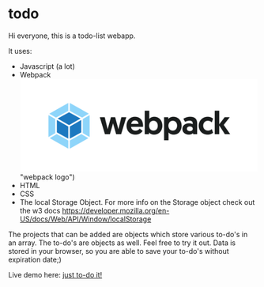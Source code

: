 # todo

Hi everyone, 
this is a todo-list webapp.

It uses:
* Javascript (a lot)
* Webpack ![alt text](https://github.com/BorisKarl/todo/blob/main/logo-on-white-bg.png)"webpack logo")
* HTML
* CSS
* The local Storage Object. For more info on the Storage object check out the w3 docs https://developer.mozilla.org/en-US/docs/Web/API/Window/localStorage

The projects that can be added are objects which store various to-do's in an array. 
The to-do's are objects as well.
Feel free to try it out. Data is stored in your browser, so you are able to save your to-do's without expiration date;) 



Live demo here: [just to-do it!](https://boriskarl.github.io/todo/dist/ "live demo")
